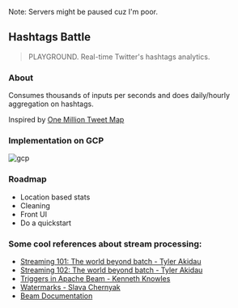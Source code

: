 Note: Servers might be paused cuz I'm poor.

## Hashtags Battle
> PLAYGROUND. Real-time Twitter's hashtags analytics. 

### About
Consumes thousands of inputs per seconds and does daily/hourly aggregation on hashtags.

Inspired by [One Million Tweet Map](https://onemilliontweetmap.com/)

### Implementation on GCP
![gcp](https://i.imgur.com/OMwD0zY.png)

### Roadmap
* Location based stats
* Cleaning
* Front UI
* Do a quickstart

### Some cool references about stream processing:

* [Streaming 101: The world beyond batch - Tyler Akidau](https://www.oreilly.com/ideas/the-world-beyond-batch-streaming-101)
* [Streaming 102: The world beyond batch - Tyler Akidau](https://www.oreilly.com/ideas/the-world-beyond-batch-streaming-102)
* [Triggers in Apache Beam - Kenneth Knowles](https://www.youtube.com/watch?v=E1k0B9LN46M)
* [Watermarks - Slava Chernyak](https://www.youtube.com/watch?v=TWxSLmkWPm4)
* [Beam Documentation](https://beam.apache.org/documentation/)
